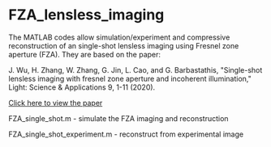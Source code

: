 # FZA_lensless_imaging
The MATLAB codes allow simulation/experiment and compressive reconstruction of an single-shot lensless imaging using Fresnel zone aperture (FZA). They are based on the paper:

J. Wu, H. Zhang, W. Zhang, G. Jin, L. Cao, and G. Barbastathis, "Single-shot lensless imaging with fresnel zone aperture and incoherent illumination," Light: Science & Applications 9, 1-11 (2020).

<a href="https://www.nature.com/articles/s41377-020-0289-9" target="_Blank">Click here to view the paper</a>

FZA_single_shot.m	- simulate the FZA imaging and reconstruction

FZA_single_shot_experiment.m	- reconstruct from experimental image
